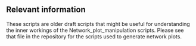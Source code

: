 ## Relevant information 

These scripts are older draft scripts that might be useful for understanding the inner workings of the Network_plot_manipulation scripts. Please see that file in the repository for the scripts used to generate network plots.